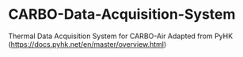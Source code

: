 # CARBO-Data-Acquisition-System
Thermal Data Acquisition System for CARBO-Air
Adapted from PyHK (https://docs.pyhk.net/en/master/overview.html)
